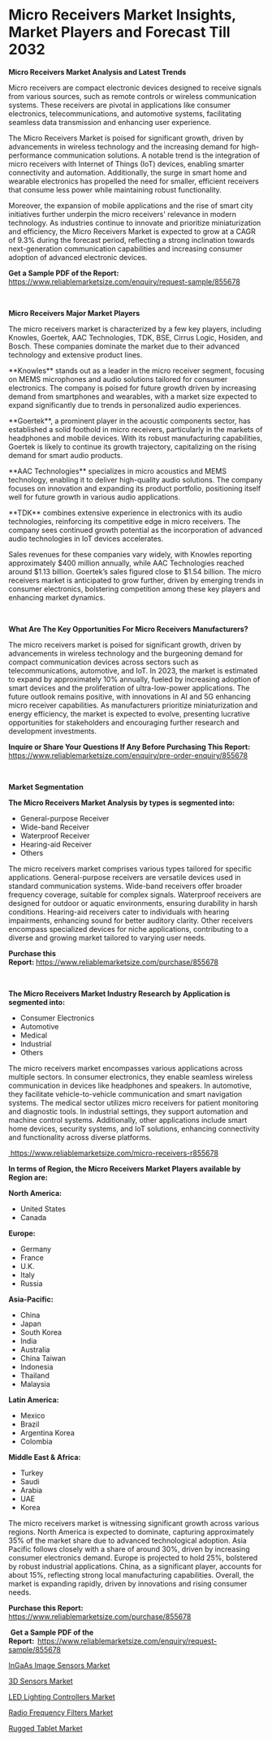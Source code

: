 <p><h1>Micro Receivers Market Insights, Market Players and Forecast Till 2032</h1></p><p><strong>Micro Receivers Market Analysis and Latest Trends</strong></p>
<p><p>Micro receivers are compact electronic devices designed to receive signals from various sources, such as remote controls or wireless communication systems. These receivers are pivotal in applications like consumer electronics, telecommunications, and automotive systems, facilitating seamless data transmission and enhancing user experience.</p><p>The Micro Receivers Market is poised for significant growth, driven by advancements in wireless technology and the increasing demand for high-performance communication solutions. A notable trend is the integration of micro receivers with Internet of Things (IoT) devices, enabling smarter connectivity and automation. Additionally, the surge in smart home and wearable electronics has propelled the need for smaller, efficient receivers that consume less power while maintaining robust functionality.</p><p>Moreover, the expansion of mobile applications and the rise of smart city initiatives further underpin the micro receivers' relevance in modern technology. As industries continue to innovate and prioritize miniaturization and efficiency, the Micro Receivers Market is expected to grow at a CAGR of 9.3% during the forecast period, reflecting a strong inclination towards next-generation communication capabilities and increasing consumer adoption of advanced electronic devices.</p></p>
<p><strong>Get a Sample PDF of the Report:&nbsp;</strong> <a href="https://www.reliablemarketsize.com/enquiry/request-sample/855678?utm_campaign=1845&utm_medium=2&utm_source=Github&utm_content=ia&utm_term=06042025&utm_id=micro-receivers">https://www.reliablemarketsize.com/enquiry/request-sample/855678</a></p>
<p>&nbsp;</p>
<p><strong>Micro Receivers Major Market Players</strong></p>
<p><p>The micro receivers market is characterized by a few key players, including Knowles, Goertek, AAC Technologies, TDK, BSE, Cirrus Logic, Hosiden, and Bosch. These companies dominate the market due to their advanced technology and extensive product lines.</p><p>**Knowles** stands out as a leader in the micro receiver segment, focusing on MEMS microphones and audio solutions tailored for consumer electronics. The company is poised for future growth driven by increasing demand from smartphones and wearables, with a market size expected to expand significantly due to trends in personalized audio experiences.</p><p>**Goertek**, a prominent player in the acoustic components sector, has established a solid foothold in micro receivers, particularly in the markets of headphones and mobile devices. With its robust manufacturing capabilities, Goertek is likely to continue its growth trajectory, capitalizing on the rising demand for smart audio products.</p><p>**AAC Technologies** specializes in micro acoustics and MEMS technology, enabling it to deliver high-quality audio solutions. The company focuses on innovation and expanding its product portfolio, positioning itself well for future growth in various audio applications. </p><p>**TDK** combines extensive experience in electronics with its audio technologies, reinforcing its competitive edge in micro receivers. The company sees continued growth potential as the incorporation of advanced audio technologies in IoT devices accelerates.</p><p>Sales revenues for these companies vary widely, with Knowles reporting approximately $400 million annually, while AAC Technologies reached around $1.13 billion. Goertek’s sales figured close to $1.54 billion. The micro receivers market is anticipated to grow further, driven by emerging trends in consumer electronics, bolstering competition among these key players and enhancing market dynamics.</p></p>
<p>&nbsp;</p>
<p><strong>What Are The Key Opportunities For Micro Receivers Manufacturers?</strong></p>
<p><p>The micro receivers market is poised for significant growth, driven by advancements in wireless technology and the burgeoning demand for compact communication devices across sectors such as telecommunications, automotive, and IoT. In 2023, the market is estimated to expand by approximately 10% annually, fueled by increasing adoption of smart devices and the proliferation of ultra-low-power applications. The future outlook remains positive, with innovations in AI and 5G enhancing micro receiver capabilities. As manufacturers prioritize miniaturization and energy efficiency, the market is expected to evolve, presenting lucrative opportunities for stakeholders and encouraging further research and development investments.</p></p>
<p><strong>Inquire or Share Your Questions If Any Before Purchasing This Report:</strong> <a href="https://www.reliablemarketsize.com/enquiry/pre-order-enquiry/855678?utm_campaign=1845&utm_medium=2&utm_source=Github&utm_content=ia&utm_term=06042025&utm_id=micro-receivers">https://www.reliablemarketsize.com/enquiry/pre-order-enquiry/855678</a></p>
<p>&nbsp;</p>
<p><strong>Market Segmentation</strong></p>
<p><strong>The Micro Receivers Market Analysis by types is segmented into:</strong></p>
<p><ul><li>General-purpose Receiver</li><li>Wide-band Receiver</li><li>Waterproof Receiver</li><li>Hearing-aid Receiver</li><li>Others</li></ul></p>
<p><p>The micro receivers market comprises various types tailored for specific applications. General-purpose receivers are versatile devices used in standard communication systems. Wide-band receivers offer broader frequency coverage, suitable for complex signals. Waterproof receivers are designed for outdoor or aquatic environments, ensuring durability in harsh conditions. Hearing-aid receivers cater to individuals with hearing impairments, enhancing sound for better auditory clarity. Other receivers encompass specialized devices for niche applications, contributing to a diverse and growing market tailored to varying user needs.</p></p>
<p><strong>Purchase this Report:&nbsp;</strong><a href="https://www.reliablemarketsize.com/purchase/855678?utm_campaign=1845&utm_medium=2&utm_source=Github&utm_content=ia&utm_term=06042025&utm_id=micro-receivers">https://www.reliablemarketsize.com/purchase/855678</a></p>
<p>&nbsp;</p>
<p><strong>The Micro Receivers Market Industry Research by Application is segmented into:</strong></p>
<p><ul><li>Consumer Electronics</li><li>Automotive</li><li>Medical</li><li>Industrial</li><li>Others</li></ul></p>
<p><p>The micro receivers market encompasses various applications across multiple sectors. In consumer electronics, they enable seamless wireless communication in devices like headphones and speakers. In automotive, they facilitate vehicle-to-vehicle communication and smart navigation systems. The medical sector utilizes micro receivers for patient monitoring and diagnostic tools. In industrial settings, they support automation and machine control systems. Additionally, other applications include smart home devices, security systems, and IoT solutions, enhancing connectivity and functionality across diverse platforms.</p></p>
<p><a href="https://www.reliablemarketsize.com/micro-receivers-r855678?utm_campaign=1845&utm_medium=2&utm_source=Github&utm_content=ia&utm_term=06042025&utm_id=micro-receivers">&nbsp;https://www.reliablemarketsize.com/micro-receivers-r855678</a></p>
<p><strong>In terms of Region, the Micro Receivers Market Players available by Region are:</strong></p>
<p>
    <p> <strong> North America: </strong>
        <ul>
            <li>United States</li>
            <li>Canada</li>
        </ul>
        </p> 
    <p> <strong> Europe: </strong>
        <ul>
            <li>Germany</li>
            <li>France</li>
            <li>U.K.</li>
            <li>Italy</li>
            <li>Russia</li>
        </ul>
        </p> 
    <p> <strong> Asia-Pacific: </strong>
        <ul>
            <li>China</li>
            <li>Japan</li>
            <li>South Korea</li>
            <li>India</li>
            <li>Australia</li>
            <li>China Taiwan</li>
            <li>Indonesia</li>
            <li>Thailand</li>
            <li>Malaysia</li>
        </ul>
        </p> 
    <p> <strong> Latin America: </strong>
        <ul>
            <li>Mexico</li>
            <li>Brazil</li>
            <li>Argentina Korea</li>
            <li>Colombia</li>
        </ul>
        </p> 
    <p> <strong> Middle East & Africa: </strong>
        <ul>
            <li>Turkey</li>
            <li>Saudi</li>
            <li>Arabia</li>
            <li>UAE</li>
            <li>Korea</li>
        </ul>
    </p>
    </p>
<p><p>The micro receivers market is witnessing significant growth across various regions. North America is expected to dominate, capturing approximately 35% of the market share due to advanced technological adoption. Asia Pacific follows closely with a share of around 30%, driven by increasing consumer electronics demand. Europe is projected to hold 25%, bolstered by robust industrial applications. China, as a significant player, accounts for about 15%, reflecting strong local manufacturing capabilities. Overall, the market is expanding rapidly, driven by innovations and rising consumer needs.</p></p>
<p><strong>Purchase this Report: </strong><a href="https://www.reliablemarketsize.com/purchase/855678?utm_campaign=1845&utm_medium=2&utm_source=Github&utm_content=ia&utm_term=06042025&utm_id=micro-receivers">https://www.reliablemarketsize.com/purchase/855678</a></p>
<p>&nbsp;<strong>Get a Sample PDF of the Report:&nbsp;&nbsp;</strong><a href="https://www.reliablemarketsize.com/enquiry/request-sample/855678?utm_campaign=1845&utm_medium=2&utm_source=Github&utm_content=ia&utm_term=06042025&utm_id=micro-receivers">https://www.reliablemarketsize.com/enquiry/request-sample/855678</a></p>
<p><strong></strong></p>
<p><p><a href="https://github.com/foustzelmsdv/Market-Research-Report-List-1/blob/main/ingaas-image-sensors-market.md?utm_campaign=1845&utm_medium=2&utm_source=Github&utm_content=ia&utm_term=06042025&utm_id=micro-receivers">InGaAs Image Sensors Market</a></p><p><a href="https://github.com/dagnewopus/Market-Research-Report-List-1/blob/main/3d-sensors-market.md?utm_campaign=1845&utm_medium=2&utm_source=Github&utm_content=ia&utm_term=06042025&utm_id=micro-receivers">3D Sensors Market</a></p><p><a href="https://github.com/papnider/Market-Research-Report-List-1/blob/main/led-lighting-controllers-market.md?utm_campaign=1845&utm_medium=2&utm_source=Github&utm_content=ia&utm_term=06042025&utm_id=micro-receivers">LED Lighting Controllers Market</a></p><p><a href="https://github.com/dickstoscopg/Market-Research-Report-List-1/blob/main/radio-frequency-filters-market.md?utm_campaign=1845&utm_medium=2&utm_source=Github&utm_content=ia&utm_term=06042025&utm_id=micro-receivers">Radio Frequency Filters Market</a></p><p><a href="https://github.com/suebabuhai/Market-Research-Report-List-1/blob/main/rugged-tablet-market.md?utm_campaign=1845&utm_medium=2&utm_source=Github&utm_content=ia&utm_term=06042025&utm_id=micro-receivers">Rugged Tablet Market</a></p></p>